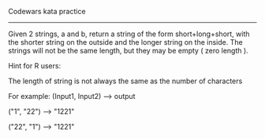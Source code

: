 Codewars kata practice

----------------------

Given 2 strings, a and b, return a string of the form short+long+short, with the shorter string on the outside and the longer string on the inside. The strings will not be the same length, but they may be empty ( zero length ).

Hint for R users:

The length of string is not always the same as the number of characters

For example: (Input1, Input2) --> output

("1", "22") --> "1221"  

("22", "1") --> "1221"